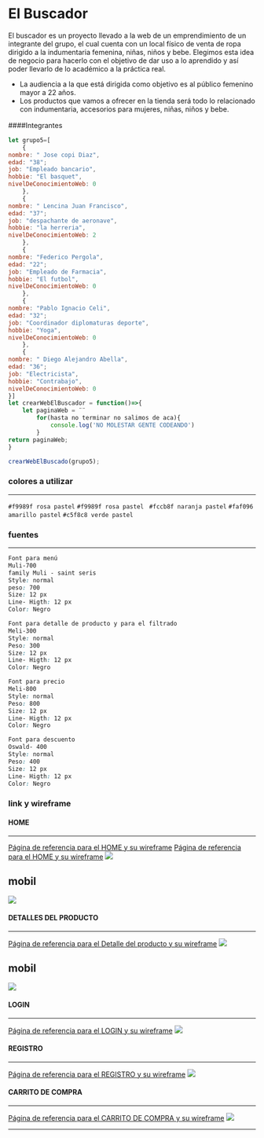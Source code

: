 # El Buscador
El buscador es un proyecto llevado a la web de un emprendimiento de un integrante del grupo, el cual cuenta con un local físico de venta de ropa dirigido a la indumentaria femenina, niñas, niños y bebe.
Elegimos esta idea de negocio para hacerlo con el objetivo de dar uso a lo aprendido y así poder llevarlo de lo académico a la práctica real.
- La audiencia a la que está dirigida como objetivo es al público femenino mayor a 22 años.
- Los productos que vamos a ofrecer en la tienda será todo lo relacionado con indumentaria, accesorios para mujeres, niñas, niños y bebe.

####Integrantes 　

```javascript
let grupo5=[
	{
nombre: " Jose copi Diaz",
edad: "38";
job: "Empleado bancario",
hobbie: "El basquet",
nivelDeConocimientoWeb: 0
	},
	{
nombre: " Lencina Juan Francisco",
edad: "37";
job: "despachante de aeronave",
hobbie: "la herreria",
nivelDeConocimientoWeb: 2
	},
	{
nombre: "Federico Pergola",
edad: "22";
job: "Empleado de Farmacia",
hobbie: "El futbol",
nivelDeConocimientoWeb: 0
	},
	{
nombre: "Pablo Ignacio Celi",
edad: "32";
job: "Coordinador diplomaturas deporte",
hobbie: "Yoga",
nivelDeConocimientoWeb: 0
	},
	{
nombre: " Diego Alejandro Abella",
edad: "36";
job: "Electricista",
hobbie: "Contrabajo",
nivelDeConocimientoWeb: 0
}]
let crearWebElBuscador = function()=>{
	let paginaWeb = ¨¨
		for(hasta no terminar no salimos de aca){
			console.log('NO MOLESTAR GENTE CODEANDO')
		}
return paginaWeb;
}

crearWebElBuscado(grupo5);


```
### colores a utilizar

------------
`#f9989f rosa pastel`
`#f9989f rosa pastel `
`#fccb8f naranja pastel`
`#faf096 amarillo pastel`
`#c5f8c8 verde pastel`

### fuentes
------------
```css
Font para menú
Muli-700
family Muli - saint seris
Style: normal
peso: 700
Size: 12 px
Line- Higth: 12 px
Color: Negro

Font para detalle de producto y para el filtrado
Meli-300
Style: normal
Peso: 300
Size: 12 px
Line- Higth: 12 px
Color: Negro

Font para precio
Meli-800
Style: normal
Peso: 800
Size: 12 px
Line- Higth: 12 px
Color: Negro

Font para descuento
Oswald- 400
Style: normal
Peso: 400
Size: 12 px
Line- Higth: 12 px
Color: Negro
```
### link y wireframe
#### HOME

------------
[Página de referencia para el HOME y su wireframe](https://www.wanama.com/ "Wanama") 
[Página de referencia para el HOME y su wireframe](https://www.cheeky.com.ar// "Cheeky") 
![](https://github.com/LencinaJuanFrancisco/grupo-5-elBuscador/blob/master/public/img/wireframe/3-2homepage-pc.png)

mobil
------------
![](https://github.com/LencinaJuanFrancisco/grupo-5-elBuscador/blob/master/public/img/wireframe/3-1homepage-mobile.png
)

#### DETALLES DEL PRODUCTO

------------
[Página de referencia para el Detalle del producto y su wireframe](https://littleakiabara.com/mantas/5866-109784.html#/192-talla-_un "LITTLE AKIABARA")
![](https://github.com/LencinaJuanFrancisco/grupo-5-elBuscador/blob/master/public/img/wireframe/1-1-detalle-del-producto-vista-web.png)

mobil
------------
![](https://github.com/LencinaJuanFrancisco/grupo-5-elBuscador/blob/master/public/img/wireframe/1-2-detalle-del-producto-vista-movil.png)

#### LOGIN

------------
[Página de referencia para el LOGIN y su wireframe](http://localhost/ "link title")
![](https://pandao.github.io/editor.md/images/logos/editormd-logo-180x180.png)

#### REGISTRO

------------

[Página de referencia para el REGISTRO y su wireframe](https://secure.dafiti.com.ar/customer/account/login/ "DAFITI")
![](https://github.com/LencinaJuanFrancisco/grupo-5-elBuscador/blob/master/public/img/wireframe/registro.png)

#### CARRITO DE COMPRA

------------
[Página de referencia para el CARRITO DE COMPRA y su wireframe](https://www.dexter.com.ar/carrito "DEXTER")
![](https://github.com/LencinaJuanFrancisco/grupo-5-elBuscador/blob/master/public/img/wireframe/2-1-Carrito-de-compra.png)

------------
